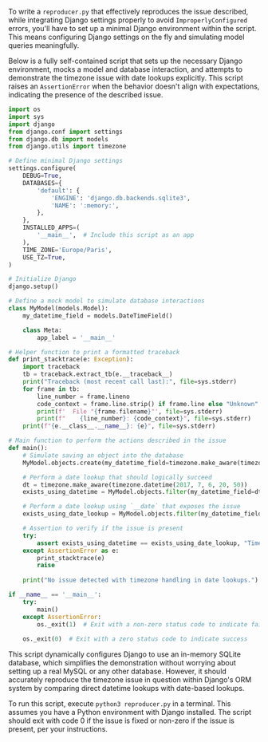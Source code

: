 To write a `reproducer.py` that effectively reproduces the issue described, while integrating Django settings properly to avoid `ImproperlyConfigured` errors, you'll have to set up a minimal Django environment within the script. This means configuring Django settings on the fly and simulating model queries meaningfully.

Below is a fully self-contained script that sets up the necessary Django environment, mocks a model and database interaction, and attempts to demonstrate the timezone issue with date lookups explicitly. This script raises an `AssertionError` when the behavior doesn't align with expectations, indicating the presence of the described issue.

```python
import os
import sys
import django
from django.conf import settings
from django.db import models
from django.utils import timezone

# Define minimal Django settings
settings.configure(
    DEBUG=True,
    DATABASES={
        'default': {
            'ENGINE': 'django.db.backends.sqlite3',
            'NAME': ':memory:',
        },
    },
    INSTALLED_APPS=(
        '__main__',  # Include this script as an app
    ),
    TIME_ZONE='Europe/Paris',
    USE_TZ=True,
)

# Initialize Django
django.setup()

# Define a mock model to simulate database interactions
class MyModel(models.Model):
    my_datetime_field = models.DateTimeField()

    class Meta:
        app_label = '__main__'

# Helper function to print a formatted traceback
def print_stacktrace(e: Exception):
    import traceback
    tb = traceback.extract_tb(e.__traceback__)
    print("Traceback (most recent call last):", file=sys.stderr)
    for frame in tb:
        line_number = frame.lineno
        code_context = frame.line.strip() if frame.line else "Unknown"
        print(f'  File "{frame.filename}"', file=sys.stderr)
        print(f"    {line_number}: {code_context}", file=sys.stderr)
    print(f"{e.__class__.__name__}: {e}", file=sys.stderr)

# Main function to perform the actions described in the issue
def main():
    # Simulate saving an object into the database
    MyModel.objects.create(my_datetime_field=timezone.make_aware(timezone.datetime(2017, 7, 6, 20, 50)))

    # Perform a date lookup that should logically succeed
    dt = timezone.make_aware(timezone.datetime(2017, 7, 6, 20, 50))
    exists_using_datetime = MyModel.objects.filter(my_datetime_field=dt).exists()

    # Perform a date lookup using `__date` that exposes the issue
    exists_using_date_lookup = MyModel.objects.filter(my_datetime_field__date=dt.date()).exists()

    # Assertion to verify if the issue is present
    try:
        assert exists_using_datetime == exists_using_date_lookup, "Timezone handling issue detected with date lookups."
    except AssertionError as e:
        print_stacktrace(e)
        raise
    
    print("No issue detected with timezone handling in date lookups.")

if __name__ == '__main__':
    try:
        main()
    except AssertionError:
        os._exit(1)  # Exit with a non-zero status code to indicate failure
    
    os._exit(0)  # Exit with a zero status code to indicate success
```

This script dynamically configures Django to use an in-memory SQLite database, which simplifies the demonstration without worrying about setting up a real MySQL or any other database. However, it should accurately reproduce the timezone issue in question within Django's ORM system by comparing direct datetime lookups with date-based lookups.

To run this script, execute `python3 reproducer.py` in a terminal. This assumes you have a Python environment with Django installed. The script should exit with code 0 if the issue is fixed or non-zero if the issue is present, per your instructions.